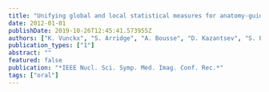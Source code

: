 ```yaml
---
title: "Unifying global and local statistical measures for anatomy-guided emission tomography reconstruction"
date: 2012-01-01
publishDate: 2019-10-26T12:45:41.573955Z
authors: ["K. Vunckx", "S. Arridge", "A. Bousse", "D. Kazantsev", "S. Pedemonte", "S. Ourselin", "B. F. Hutton"]
publication_types: ["1"]
abstract: ""
featured: false
publication: "*IEEE Nucl. Sci. Symp. Med. Imag. Conf. Rec.*"
tags: ["oral"]
---
```


